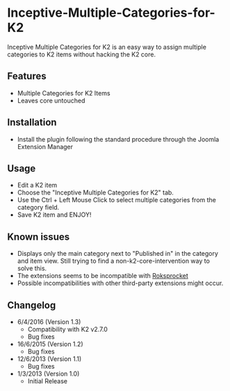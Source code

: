 # Inceptive-Multiple-Categories-for-K2
Inceptive Multiple Categories for K2 is an easy way to assign multiple categories to K2 items without hacking the K2 core.

## Features

*   Multiple Categories for K2 Items
*   Leaves core untouched

## Installation

*   Install the plugin following the standard procedure through the Joomla Extension Manager

## Usage

*   Edit a K2 item
*   Choose the "Inceptive Multiple Categories for K2" tab.
*   Use the Ctrl + Left Mouse Click to select multiple categories from the category field.
*   Save K2 item and ENJOY!

## Known issues

*   Displays only the main category next to "Published in" in the category and item view. Still trying to find a non-k2-core-intervention way to solve this.
*   The extensions seems to be incompatible with [Roksprocket](http://extensions.joomla.org/extensions/news-display/articles-display/articles-showcase/21232)
*   Possible incompatibilities with other third-party extensions might occur.

## Changelog

*   6/4/2016 (Version 1.3)
    *   Compatibility with K2 v2.7.0
    *   Bug fixes
*   16/6/2015 (Version 1.2)
    *   Bug fixes
*   12/6/2013 (Version 1.1)
    *   Bug fixes
*   1/3/2013 (Version 1.0)
    *   Initial Release
